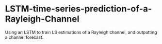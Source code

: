 # LSTM-time-series-prediction-of-a-Rayleigh-Channel
Using an LSTM to train LS estimations of a Rayleigh channel, and outputting a channel forecast. 
